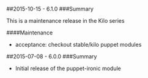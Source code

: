 ##2015-10-15 - 6.1.0
###Summary

This is a maintenance release in the Kilo series

####Maintenance
- acceptance: checkout stable/kilo puppet modules

##2015-07-08 - 6.0.0
###Summary

- Initial release of the puppet-ironic module
